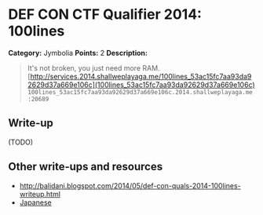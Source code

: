 # DEF CON CTF Qualifier 2014: 100lines

**Category:** Jymbolia
**Points:** 2
**Description:**

> It's not broken, you just need more RAM.
> [http://services.2014.shallweplayaga.me/100lines_53ac15fc7aa93da92629d37a669e106c](100lines_53ac15fc7aa93da92629d37a669e106c)
> `100lines_53ac15fc7aa93da92629d37a669e106c.2014.shallweplayaga.me:20689 `

## Write-up

(TODO)

## Other write-ups and resources

* <http://balidani.blogspot.com/2014/05/def-con-quals-2014-100lines-writeup.html>
* [Japanese](http://epsilondelta.hatenablog.jp/entry/2014/05/20/014011)
